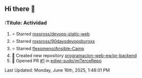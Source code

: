 ## Hi there 👋

<!--
**ediwi-sudo/ediwi-sudo** is a ✨ _special_ ✨ repository because its `README.md` (this file) appears on your GitHub profile.

Here are some ideas to get you started:

- 🔭 I’m currently working on ...
- 🌱 I’m currently learning ...
- 👯 I’m looking to collaborate on ...
- 🤔 I’m looking for help with ...
- 💬 Ask me about ...
- 📫 How to reach me: ...
- 😄 Pronouns: ...
- ⚡ Fun fact: ...
-->


### :Titulo: Actividad
<!--RECENT_ACTIVITY:start-->
1. ⭐ Starred [roxsross/devops-static-web](https://github.com/roxsross/devops-static-web)
2. ⭐ Starred [roxsross/90daysdevopsbyroxs](https://github.com/roxsross/90daysdevopsbyroxs)
3. ⭐ Starred [flexomeno/Ansible-Camp](https://github.com/flexomeno/Ansible-Camp)
4. 📔 Created new repository [programacion-web-ew/pr-backend](https://github.com/programacion-web-ew/pr-backend)
5. 💪 Opened PR [#1](https://github.com/ediwi-sudo/miTerceRepo/pull/1) in [ediwi-sudo/miTerceRepo](https://github.com/ediwi-sudo/miTerceRepo)
<!--RECENT_ACTIVITY:end-->
<!--RECENT_ACTIVITY:last_update-->
Last Updated: Monday, June 16th, 2025, 1:48:01 PM
<!--RECENT_ACTIVITY:last_update_end-->